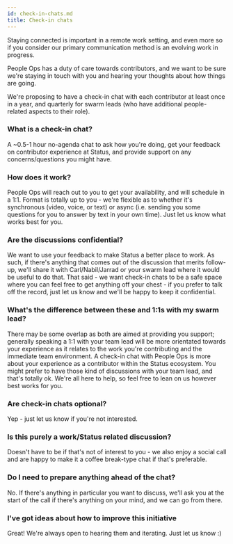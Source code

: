 ```yaml
---
id: check-in-chats.md
title: Check-in chats
---
```

Staying connected is important in a remote work setting, and even more so if you consider our primary communication method is an evolving work in progress.

People Ops has a duty of care towards contributors, and we want to be sure we're staying in touch with you and hearing your thoughts about how things are going.

We're proposing to have a check-in chat with each contributor at least once in a year, and quarterly for swarm leads (who have additional people-related aspects to their role).

### What is a check-in chat?
A ~0.5-1 hour no-agenda chat to ask how you're doing, get your feedback on contributor experience at Status, and provide support on any concerns/questions you might have.

### How does it work?
People Ops will reach out to you to get your availability, and will schedule in a 1:1. Format is totally up to you - we're flexible as to whether it's synchronous (video, voice, or text) or async (i.e. sending you some questions for you to answer by text in your own time). Just let us know what works best for you.

### Are the discussions confidential?
We want to use your feedback to make Status a better place to work. As such, if there's anything that comes out of the discussion that merits follow-up, we'll share it with Carl/Nabil/Jarrad or your swarm lead where it would be useful to do that. That said - we want check-in chats to be a safe space where you can feel free to get anything off your chest - if you prefer to talk off the record, just let us know and we'll be happy to keep it confidential.

### What's the difference between these and 1:1s with my swarm lead?
There may be some overlap as both are aimed at providing you support; generally speaking a 1:1 with your team lead will be more orientated towards your experience as it relates to the work you're contributing and the immediate team environment. A check-in chat with People Ops is more about your experience as a contributor within the Status ecosystem. You might prefer to have those kind of discussions with your team lead, and that's totally ok. We're all here to help, so feel free to lean on us however best works for you.

### Are check-in chats optional?
Yep - just let us know if you're not interested.

### Is this purely a work/Status related discussion?
Doesn't have to be if that's not of interest to you - we also enjoy a social call and are happy to make it a coffee break-type chat if that's preferable.

### Do I need to prepare anything ahead of the chat?
No. If there's anything in particular you want to discuss, we'll ask you at the start of the call if there's anything on your mind, and we can go from there.

### I've got ideas about how to improve this initiative
Great! We're always open to hearing them and iterating. Just let us know :)
